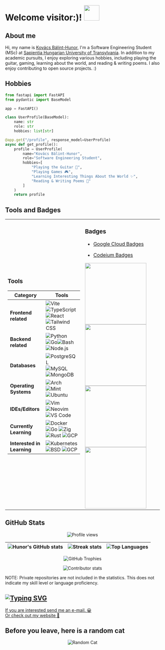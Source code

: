 # Welcome visitor:)! <img src="https://media.giphy.com/media/5eLDrEaRGHegx2FeF2/giphy.gif" width="50">

## About me

Hi, my name is [Kovács Bálint-Hunor](https://kovacsbalinthunor.com), I'm a Software Engineering Student (MSc) at [Sapientia Hungarian University of Transylvania](https://ms.sapientia.ro/en/). In addition to my academic pursuits, I enjoy exploring various hobbies, including playing the guitar, gaming, learning about the world, and reading & writing poems. I also enjoy contributing to open source projects. :)

## Hobbies

```python
from fastapi import FastAPI
from pydantic import BaseModel

app = FastAPI()

class UserProfile(BaseModel):
    name: str
    role: str
    hobbies: list[str]

@app.get("/profile", response_model=UserProfile)
async def get_profile():
    profile = UserProfile(
        name="Kovács Bálint-Hunor",
        role="Software Engineering Student",
        hobbies=[
            "Playing the Guitar 🎸",
            "Playing Games 🎮",
            "Learning Interesting Things About the World ✨",
            "Reading & Writing Poems 📓"
        ]
    )
    return profile
```

## Tools and Badges

<table>
<tr>
<td>

### Tools

| Category                   | Tools                                                                                                                                                                                                                        |
| -------------------------- | ---------------------------------------------------------------------------------------------------------------------------------------------------------------------------------------------------------------------------- |
| **Frontend related**       | ![Vite](https://skillicons.dev/icons?i=vite) ![TypeScript](https://skillicons.dev/icons?i=ts) ![React](https://skillicons.dev/icons?i=react) ![Tailwind CSS](https://skillicons.dev/icons?i=tailwind)                        |
| **Backend related**        | ![Python](https://skillicons.dev/icons?i=python) ![Go](https://skillicons.dev/icons?i=go)![Bash](https://skillicons.dev/icons?i=bash) ![Node.js](https://skillicons.dev/icons?i=nodejs)                                      |
| **Databases**              | ![PostgreSQL](https://skillicons.dev/icons?i=postgresql) ![MySQL](https://skillicons.dev/icons?i=mysql) ![MongoDB](https://skillicons.dev/icons?i=mongodb)                                                                   |
| **Operating Systems**      | ![Arch](https://skillicons.dev/icons?i=arch) ![Mint](https://skillicons.dev/icons?i=mint) ![Ubuntu](https://skillicons.dev/icons?i=ubuntu)                                                                                   |
| **IDEs/Editors**           | ![Vim](https://skillicons.dev/icons?i=vim) ![Neovim](https://skillicons.dev/icons?i=neovim) ![VS Code](https://skillicons.dev/icons?i=vscode)                                                                                |
| **Currently Learning**     | ![Docker](https://skillicons.dev/icons?i=docker) ![Go](https://skillicons.dev/icons?i=go) ![Zig](https://skillicons.dev/icons?i=zig) ![Rust](https://skillicons.dev/icons?i=rust) ![GCP](https://skillicons.dev/icons?i=gcp) |
| **Interested in Learning** | ![Kubernetes](https://skillicons.dev/icons?i=kubernetes) ![BSD](https://skillicons.dev/icons?i=bsd) ![GCP](https://skillicons.dev/icons?i=gcp)                                                                               |

</td>
<td>
<h3>Badges</h3>
<ul>
    <li><a target="_blank" href="https://www.cloudskillsboost.google/public_profiles/41d878a9-c5b9-44b6-a3cf-c7bb19bb5359"><p>Google Cloud Badges</p></a></li>
    <li><a target="_blank" href="https://codeium.com/profile/memergamer/card.png"><p>Codeium Badges</p></a></li>
</ul>
<a target="_blank" href="https://www.cloudskillsboost.google/public_profiles/41d878a9-c5b9-44b6-a3cf-c7bb19bb5359/badges/9695900">
    <img src="https://cdn.qwiklabs.com/aO%2FQtiOBsw0z1zBaUvhw9Yh8N3ghk1lxwVYf5K1MNPU%3D" width="200px" />
</a>

<a target="_blank" href="https://www.cloudskillsboost.google/public_profiles/41d878a9-c5b9-44b6-a3cf-c7bb19bb5359/badges/13265273">
    <img src="https://cdn.qwiklabs.com/%2FtTuLG7JDJIBJQv5NcPAhKHQj5968aKafxSg0fCTiXY%3D" width="200px" />
</a>

<a target="_blank" href="https://www.cloudskillsboost.google/public_profiles/41d878a9-c5b9-44b6-a3cf-c7bb19bb5359/badges/2557008">
    <img src="https://cdn.qwiklabs.com/3lzfdnpwrMI1VXzUzD9l4CH9BwB4o59yK11xKdp2r08%3D" width="200px" />
</a>

<a target="_blank" href="https://codeium.com/profile/memergamer">
    <img src="https://codeium.com/profile/memergamer/card.png" width="200px" />
</a>
</td>
</tr>
</table>

## GitHub Stats

<p align="center">
    <img src="https://komarev.com/ghpvc/?username=memergamer&color=blueviolet" alt="Profile views" />
</p>

| ![Hunor's GitHub stats](https://github-readme-stats.vercel.app/api?username=MemerGamer&show_icons=true&include_all_commits=true&theme=dracula&hide_border=true) | ![Streak stats](https://streak-stats.demolab.com?user=MemerGamer&locale=en&mode=daily&theme=dracula&hide_border=false&border_radius=5) | ![Top Languages](https://github-readme-stats.vercel.app/api/top-langs/?username=MemerGamer&layout=compact&include_all_commits=true&theme=dracula&hide_border=true) |
| --------------------------------------------------------------------------------------------------------------------------------------------------------------- | -------------------------------------------------------------------------------------------------------------------------------------- | ------------------------------------------------------------------------------------------------------------------------------------------------------------------ |

<p align="center">
    <img src="https://github-profile-trophy.vercel.app/?username=memergamer&theme=dracula&no-frame=true&row=1&column=6" alt="GitHub Trophies" />
</p>

<p align="center">
    <img src="https://github-contributor-stats.vercel.app/api?username=memergamer&limit=5&theme=dark&combine_all_yearly_contributions=true" alt="Contributor stats" />
</p>

<p>NOTE: Private repositories are not included in the statistics. This does not indicate my skill level or language proficiency. </p>

## [![Typing SVG](https://readme-typing-svg.demolab.com?font=Fira+Code&weight=600&size=40&duration=3000&pause=1000&vCenter=true&random=false&width=720&lines=Contact+me)](https://git.io/typing-svg)

<div>
    <a href="mailto:kovacsbalinthunor13@gmail.com?subject=Hello%20%26%20Welcome&body=Let's%20talk%20about%20some%20bussiness!"> If you are interested send me an e-mail. 😀</a>
    <br/>
    <a href="https://kovacsbalinthunor.com"> Or check out my website 👀</a>
</div>

## Before you leave, here is a random cat

<div align="center">
    <img src="https://c.tenor.com/KmPFMGQ07-4AAAAd/tenor.gif" alt="Random Cat" />
</div>
